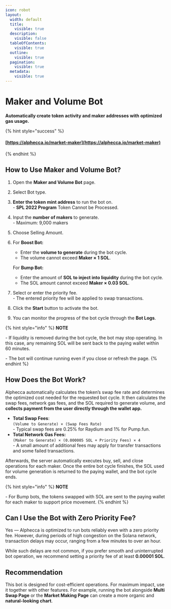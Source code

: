 ```yaml
---
icon: robot
layout:
  width: default
  title:
    visible: true
  description:
    visible: false
  tableOfContents:
    visible: true
  outline:
    visible: true
  pagination:
    visible: true
  metadata:
    visible: true
---
```


# Maker and Volume Bot

**Automatically create token activity and maker addresses with optimized gas usage.**

{% hint style="success" %}
#### [https://alphecca.io/market-maker](https://alphecca.io/market-maker)
{% endhint %}

## How to Use Maker and Volume Bot?&#x20;

1. Open the **Maker and Volume Bot** page.
2. Select Bot type.
3. **Enter the token mint address** to run the bot on.\
   \- **SPL 2022 Program** Token Cannot be Processed.
4. Input the **number of makers** to generate.\
   \- Maximum: 9,000 makers
5. Choose Selling Amount.
6.  For **Boost Bot:**

    * Enter the **volume to generate** during the bot cycle.
    * The volume cannot exceed **Maker × 1 SOL**.

    For **Bump Bot:**

    * Enter the amount of **SOL to inject into liquidity** during the bot cycle.
    * The SOL amount cannot exceed **Maker × 0.03 SOL**.
7. Select or enter the priority fee.\
   \- The entered priority fee will be applied to swap transactions.
8. Click the **Start** button to activate the bot.
9. You can monitor the progress of the bot cycle through the **Bot Logs**.

{% hint style="info" %}
**NOTE**

\- If liquidity is removed during the bot cycle, the bot may stop operating. In this case, any remaining SOL will be sent back to the paying wallet within 60 minutes.

\- The bot will continue running even if you close or refresh the page.
{% endhint %}

## How Does the Bot Work?

Alphecca automatically calculates the token’s swap fee rate and determines the optimized cost needed for the requested bot cycle. It then calculates the swap fees, network gas fees, and the SOL required to generate volume, and **collects payment from the user directly through the wallet app.**

* **Total Swap Fees**:\
  &#x20;`(Volume to Generate) × (Swap Fees Rate)` \
  \- Typical swap fees are 0.25% for Raydium and 1% for Pump.fun.
* **Total Network Gas Fees:**\
  &#x20;`(Maker to Generate) × (0.000005 SOL + Priority Fees) × 4` \
  \- A small amount of additional fees may apply for transfer transactions and some failed transactions.

Afterwards, the server automatically executes buy, sell, and close operations for each maker. Once the entire bot cycle finishes, the SOL used for volume generation is returned to the paying wallet, and the bot cycle ends.

{% hint style="info" %}
**NOTE**

\- For Bump bots, the tokens swapped with SOL are sent to the paying wallet for each maker to support price movement.
{% endhint %}

## Can I Use the Bot with Zero Priority Fee?

Yes — Alphecca is optimized to run bots reliably even with a zero priority fee. However, during periods of high congestion on the Solana network, transaction delays may occur, ranging from a few minutes to over an hour.

While such delays are not common, if you prefer smooth and uninterrupted bot operation, we recommend setting a priority fee of at least **0.00001 SOL**.

## Recommendation

This bot is designed for cost-efficient operations. For maximum impact, use it together with other features. For example, running the bot alongside **Multi Swap Page** or the **Market Making Page** can create a more organic and **natural-looking chart**.
